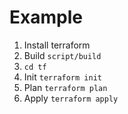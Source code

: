 # Example

1. Install terraform
1. Build `script/build`
1. `cd tf`
1. Init `terraform init`
1. Plan `terraform plan`
1. Apply `terraform apply`
